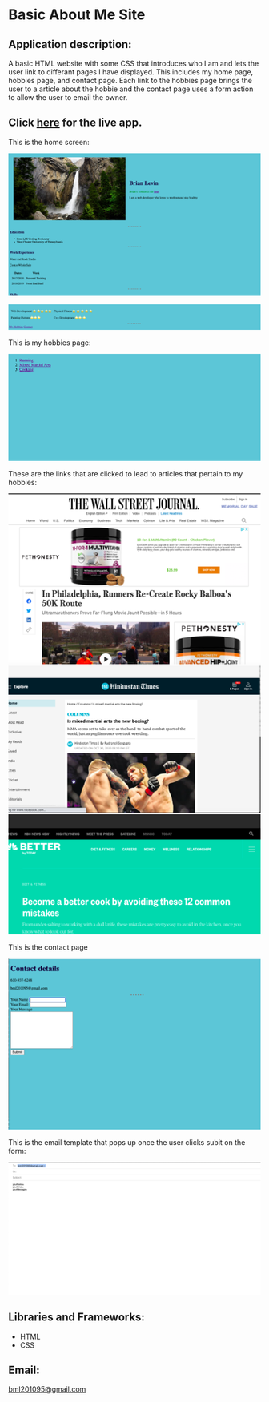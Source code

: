 # Basic About Me Site

## Application description:

A basic  HTML website  with some CSS that introduces who I am and lets the user link to differant pages I have displayed. This includes my home page,  hobbies page, and contact page. Each link to the hobbies page brings the user to a article about the hobbie and the contact page uses a form action to allow the user to email the owner.
 

 ## Click [here]( https://brianlevin.github.io/Basic-About-Me-Website/) for the live app. 
 
 This is the home screen:
 
 ![Home Screenshot](images/home.png)
 
 
 ![Home Screenshot](images/home2.png) 
 
This is my hobbies page:
 
![Events Screenshot](images/hobbies.png)
  
  These are the links that are clicked to lead to articles  that pertain to my hobbies:
  
 
  ![Events Screenshot](images/running.png)
  ![Events Screenshot](images/mma.png) 
  ![Events Screenshot](images/cooking.png)   
  
  This is the contact page
  
  ![Events Screenshot](images/contact.png)   
  
  This is the email template   that pops up once the user clicks subit on the form:
  
  
  ![Events Screenshot](images/email.png)  
  
  ## Libraries and Frameworks:

- HTML
- CSS

## Email:

bml201095@gmail.com
